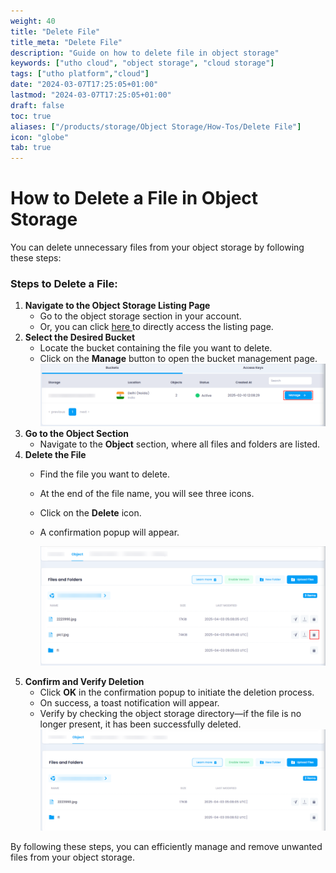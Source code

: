 ```yaml
---
weight: 40
title: "Delete File"
title_meta: "Delete File"
description: "Guide on how to delete file in object storage"
keywords: ["utho cloud", "object storage", "cloud storage"]
tags: ["utho platform","cloud"]
date: "2024-03-07T17:25:05+01:00"
lastmod: "2024-03-07T17:25:05+01:00"
draft: false
toc: true
aliases: ["/products/storage/Object Storage/How-Tos/Delete File"]
icon: "globe"
tab: true
---
```


# **How to Delete a File in Object Storage**

You can delete unnecessary files from your object storage by following these steps:

### **Steps to Delete a File:**

1. **Navigate to the Object Storage Listing Page**
   * Go to the object storage section in your account.
   * Or, you can click [here ](https://console.utho.com/objectstorage "Object Storage Listing Page")to directly access the listing page.
2. **Select the Desired Bucket**
   * Locate the bucket containing the file you want to delete.
   * Click on the **Manage** button to open the bucket management page.
     ![1743671089364](image/index/1743671089364.png)
3. **Go to the Object Section**
   * Navigate to the **Object** section, where all files and folders are listed.
4. **Delete the File**
   * Find the file you want to delete.
   * At the end of the file name, you will see three icons.
   * Click on the **Delete** icon.
   * A confirmation popup will appear.

     ![1743671285204](image/index/1743671285204.png)
5. **Confirm and Verify Deletion**
   * Click **OK** in the confirmation popup to initiate the deletion process.
   * On success, a toast notification will appear.
   * Verify by checking the object storage directory—if the file is no longer present, it has been successfully deleted.
     ![1743671369266](image/index/1743671369266.png)

By following these steps, you can efficiently manage and remove unwanted files from your object storage.
